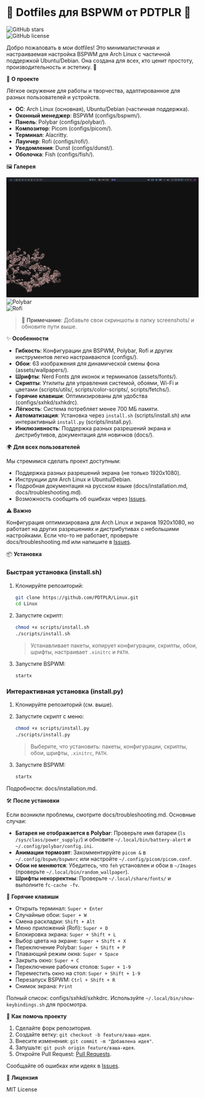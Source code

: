 # 🌟 Dotfiles для BSPWM от PDTPLR 🌟

![GitHub stars](https://img.shields.io/github/stars/PDTPLR/Linux?style=social)  
![GitHub license](https://img.shields.io/github/license/PDTPLR/Linux)

Добро пожаловать в мои dotfiles! Это минималистичная и настраиваемая настройка BSPWM для Arch Linux с частичной поддержкой Ubuntu/Debian. Она создана для всех, кто ценит простоту, производительность и эстетику. 🌈

📖 **О проекте**

Лёгкое окружение для работы и творчества, адаптированное для разных пользователей и устройств.

- **ОС**: Arch Linux (основная), Ubuntu/Debian (частичная поддержка).
- **Оконный менеджер**: BSPWM (configs/bspwm/).
- **Панель**: Polybar (configs/polybar/).
- **Композитор**: Picom (configs/picom/).
- **Терминал**: Alacritty.
- **Лаунчер**: Rofi (configs/rofi/).
- **Уведомления**: Dunst (configs/dunst/).
- **Оболочка**: Fish (configs/fish/).

🖼 **Галерея**

![Рабочий стол](screenshots/desktop.jpg)  
![Polybar](screenshots/polybar.jpg)  
![Rofi](screenshots/rofi.jpg)

> 📌 **Примечание**: Добавьте свои скриншоты в папку screenshots/ и обновите пути выше.

✨ **Особенности**

- **Гибкость**: Конфигурации для BSPWM, Polybar, Rofi и других инструментов легко настраиваются (configs/).
- **Обои**: 63 изображения для динамической смены фона (assets/wallpapers/).
- **Шрифты**: Nerd Fonts для иконок и терминалов (assets/fonts/).
- **Скрипты**: Утилиты для управления системой, обоями, Wi-Fi и цветами (scripts/utils/, scripts/color-scripts/, scripts/fetchs/).
- **Горячие клавиши**: Оптимизированы для удобства (configs/sxhkd/sxhkdrc).
- **Лёгкость**: Система потребляет менее 700 МБ памяти.
- **Автоматизация**: Установка через `install.sh` (scripts/install.sh) или интерактивный `install.py` (scripts/install.py).
- **Инклюзивность**: Поддержка разных разрешений экрана и дистрибутивов, документация для новичков (docs/).

🌍 **Для всех пользователей**

Мы стремимся сделать проект доступным:

- Поддержка разных разрешений экрана (не только 1920x1080).
- Инструкции для Arch Linux и Ubuntu/Debian.
- Подробная документация на русском языке (docs/installation.md, docs/troubleshooting.md).
- Возможность сообщить об ошибках через [Issues](https://github.com/PDTPLR/Linux/issues).

⚠ **Важно**

Конфигурация оптимизирована для Arch Linux и экранов 1920x1080, но работает на других разрешениях и дистрибутивах с небольшими настройками. Если что-то не работает, проверьте docs/troubleshooting.md или напишите в [Issues](https://github.com/PDTPLR/Linux/issues).

📦 **Установка**

### Быстрая установка (install.sh)

1. Клонируйте репозиторий:
    
    ```bash
    git clone https://github.com/PDTPLR/Linux.git
    cd Linux
    ```
    
2. Запустите скрипт:
    
    ```bash
    chmod +x scripts/install.sh
    ./scripts/install.sh
    ```
    
    > Устанавливает пакеты, копирует конфигурации, скрипты, обои, шрифты, настраивает `.xinitrc` и `PATH`.
    
3. Запустите BSPWM:
    
    ```bash
    startx
    ```
    

### Интерактивная установка (install.py)

1. Клонируйте репозиторий (см. выше).
2. Запустите скрипт с меню:
    
    ```bash
    chmod +x scripts/install.py
    ./scripts/install.py
    ```
    
    > Выберите, что установить: пакеты, конфигурации, скрипты, обои, шрифты, `.xinitrc`, `PATH`.
    
3. Запустите BSPWM:
    
    ```bash
    startx
    ```
    

Подробности: docs/installation.md.

🛠 **После установки**

Если возникли проблемы, смотрите docs/troubleshooting.md. Основные случаи:

- **Батарея не отображается в Polybar**: Проверьте имя батареи (`ls /sys/class/power_supply/`) и обновите `~/.local/bin/battery-alert` и `~/.config/polybar/config.ini`.
- **Анимации тормозят**: Закомментируйте `picom &` в `~/.config/bspwm/bspwmrc` или настройте `~/.config/picom/picom.conf`.
- **Обои не меняются**: Убедитесь, что `feh` установлен и обои в `~/Images` (проверьте `~/.local/bin/random_wallpaper`).
- **Шрифты некорректны**: Проверьте `~/.local/share/fonts/` и выполните `fc-cache -fv`.

🎹 **Горячие клавиши**

- Открыть терминал: `Super + Enter`
- Случайные обои: `Super + W`
- Смена раскладки: `Shift + Alt`
- Меню приложений (Rofi): `Super + D`
- Блокировка экрана: `Super + Shift + L`
- Выбор цвета на экране: `Super + Shift + X`
- Переключение Polybar: `Super + Shift + P`
- Плавающий режим окна: `Super + Space`
- Закрыть окно: `Super + C`
- Переключение рабочих столов: `Super + 1-9`
- Переместить окно на стол: `Super + Shift + 1-9`
- Перезапуск BSPWM: `Ctrl + Shift + R`
- Снимок экрана: `Print`

Полный список: configs/sxhkd/sxhkdrc. Используйте `~/.local/bin/show-keybindings.sh` для просмотра.

🤝 **Как помочь проекту**

1. Сделайте форк репозитория.
2. Создайте ветку: `git checkout -b feature/ваша-идея`.
3. Внесите изменения: `git commit -m "Добавлена идея"`.
4. Запушьте: `git push origin feature/ваша-идея`.
5. Откройте Pull Request: [Pull Requests](https://github.com/PDTPLR/Linux/pulls).

Сообщайте об ошибках или идеях в [Issues](https://github.com/PDTPLR/Linux/issues).

📜 **Лицензия**

MIT License

